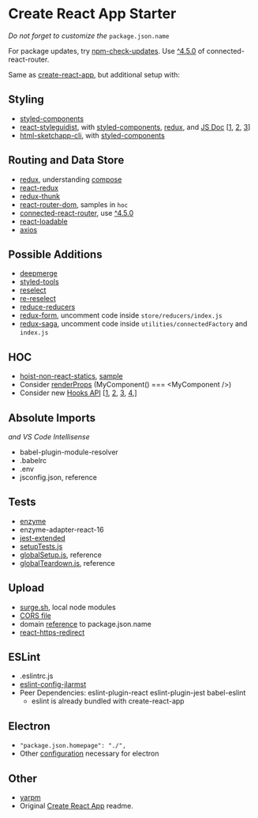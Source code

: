 # Create React App Starter

*Do not forget to customize the* `package.json.name`

For package updates, try [npm-check-updates](https://www.npmjs.com/package/npm-check-updates).  Use [^4.5.0](https://github.com/supasate/connected-react-router/issues/184) of connected-react-router.

Same as [create-react-app](https://facebook.github.io/create-react-app/docs/getting-started), but additional setup with:

## Styling
  - [styled-components](https://www.npmjs.com/package/styled-components)
  - [react-styleguidist](https://www.npmjs.com/package/react-styleguidist), with [styled-components](https://github.com/styleguidist/react-styleguidist/blob/master/docs/Thirdparties.md#styled-components), [redux](https://github.com/styleguidist/react-styleguidist/blob/master/docs/Thirdparties.md#redux), and [JS Doc](http://usejsdoc.org/) [[1](https://github.com/styleguidist/react-styleguidist/blob/master/docs/Documenting.md), [2](https://devhints.io/jsdoc), [3](https://theyosh.nl/speeltuin/dash/dash.js-2.0.0/build/jsdoc/jsdoc_cheat-sheet.pdf)]
  - [html-sketchapp-cli](https://www.npmjs.com/package/html-sketchapp-cli), with [styled-components](https://www.styled-components.com/docs/basics#attaching-additional-props)
## Routing and Data Store
  - [redux](https://www.npmjs.com/package/redux), understanding [compose](https://stackoverflow.com/a/41359312)
  - [react-redux](https://www.npmjs.com/package/react-redux)
  - [redux-thunk](https://www.npmjs.com/package/redux-thunk)
  - [react-router-dom](https://www.npmjs.com/package/react-router-dom), samples in `hoc`
  - [connected-react-router](https://www.npmjs.com/package/connected-react-router), use [^4.5.0](https://github.com/supasate/connected-react-router/issues/184)
  - [react-loadable](https://www.npmjs.com/package/react-loadable)
  - [axios](https://www.npmjs.com/package/axios#creating-an-instance)
## Possible Additions
  - [deepmerge](https://www.npmjs.com/package/deepmerge)
  - [styled-tools](https://github.com/diegohaz/styled-tools)
  - [reselect](https://www.npmjs.com/package/reselect)
  - [re-reselect](https://www.npmjs.com/package/re-reselect)
  - [reduce-reducers](https://www.npmjs.com/package/reduce-reducers)
  - [redux-form](https://www.npmjs.com/package/redux-form), uncomment code inside `store/reducers/index.js`
  - [redux-saga](https://www.npmjs.com/package/redux-saga), uncomment code inside `utilities/connectedFactory` and `index.js`
## HOC
  - [hoist-non-react-statics](https://www.npmjs.com/package/hoist-non-react-statics), [sample](https://github.com/ReactTraining/react-router/blob/master/packages/react-router/modules/withRouter.js)
  - Consider [renderProps](https://cdb.reacttraining.com/use-a-render-prop-50de598f11ce) (MyComponent() === \<MyComponent \/\>)
  - Consider new [Hooks API](https://reactjs.org/docs/hooks-intro.html) [[1](https://medium.com/jexia/everything-about-react-hooks-fundamentals-best-practices-and-opinions-476d37074c27), [2](https://dev.to/oieduardorabelo/react-hooks-how-to-create-and-update-contextprovider-1f68), [3](https://www.hooks.guide/), [4](https://www.reddit.com/r/reactjs/comments/9tto1x/are_react_hooks_going_to_kill_redux/e8zn4s1/),]
## Absolute Imports
*and VS Code Intellisense*
  - babel-plugin-module-resolver
  - .babelrc
  - .env
  - jsconfig.json, reference
## Tests
  - [enzyme](https://www.npmjs.com/package/enzyme)
  - enzyme-adapter-react-16
  - [jest-extended](https://www.npmjs.com/package/jest-extended)
  - [setupTests.js](https://facebook.github.io/create-react-app/docs/running-tests#initializing-test-environment)
  - [globalSetup.js](https://jestjs.io/docs/en/configuration.html#globalsetup-string), reference
  - [globalTeardown.js](https://jestjs.io/docs/en/configuration.html#globalteardown-string), reference
## Upload
  - [surge.sh](https://surge.sh/), local node modules
  - [CORS file](https://surge.sh/help/enabling-cross-origin-resource-sharing)
  - domain [reference](https://stackoverflow.com/a/33628871) to package.json.name
  - [react-https-redirect](https://www.npmjs.com/package/react-https-redirect)
## ESLint
  - .eslintrc.js
  - [eslint-config-jlarmst](https://www.npmjs.com/package/eslint-config-jlarmst)
  - Peer Dependencies:  eslint-plugin-react eslint-plugin-jest babel-eslint
    - eslint is already bundled with create-react-app
## Electron
  - `"package.json.homepage": "./",`
  - Other [configuration](https://gist.github.com/matthewjberger/6f42452cb1a2253667942d333ff53404) necessary for electron
## Other
  - [yarpm](https://www.npmjs.com/package/yarpm)
  - Original [Create React App](https://github.com/facebook/create-react-app) readme.
